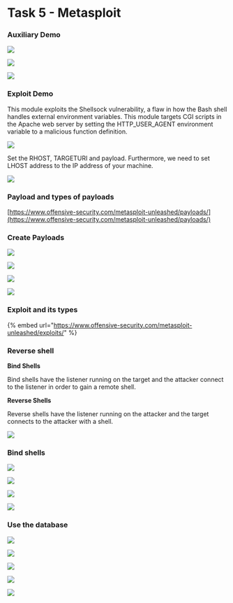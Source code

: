 # Task 5 - Metasploit

### Auxiliary Demo

![](assets/1_aux.png)

![](assets/2_aux%20%281%29.png)

![](assets/3_aux.png)

### Exploit Demo

This module exploits the Shellsock vulnerability, a flaw in how the Bash shell handles external environment variables. This module targets CGI scripts in the Apache web server by setting the HTTP\_USER\_AGENT environment variable to a malicious function definition.

![](assets/1_exploit_module_metaspolit.png)

Set the RHOST, TARGETURI and payload. Furthermore, we need to set  LHOST address to the IP address of your machine.

![](assets/2_exploit_module_metasploit.png)

### Payload and types of payloads

[https://www.offensive-security.com/metasploit-unleashed/payloads/](https://www.offensive-security.com/metasploit-unleashed/payloads/)

### Create Payloads

![](assets/1_creating_payloads.png)

![](assets/2_creating_payloads.png)

![](assets/3_creating_payloads.png)

![](assets/4_creating_payloads.png)

### Exploit and its types

{% embed url="https://www.offensive-security.com/metasploit-unleashed/exploits/" %}

### Reverse shell

**Bind Shells**

Bind shells have the listener running on the target and the attacker connect to the listener in order to gain a remote shell.

**Reverse Shells**

Reverse shells have the listener running on the attacker and the target connects to the attacker with a shell.

![](assets/1_reverse_shell.png)

### Bind shells

![](assets/1_bind.png)

![](assets/2_bind_metasploit.png)

![](assets/3_bind_shell_me.png)

![](assets/4_bind_shells_.png)

### Use the database

![](assets/1_db.png)

![](assets/2_db.png)

![](assets/3_db.png)

![](assets/4_db.png)

![](assets/5_db.png)




